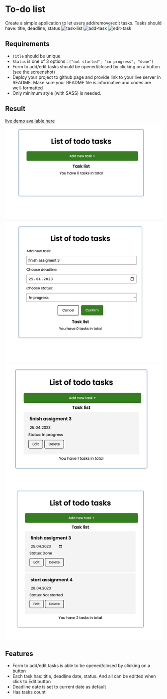 # To-do list

Create a simple application to let users add/remove/edit tasks.
Tasks should have: title, deadline, status
![task-list](task_list.png)
![add-task](add_task.png)
![edit-task](edit_task.png)

## Requirements
* `Title` should be unique
* `Status` is one of 3 options : `["not started", "in progress", "done"]`
* Form to add/edit tasks should be opened/closed by clicking on a button (see the screenshot)
* Deploy your project to github page and provide link to your live server in README. Make sure your README file is informative and codes are well-formatted
* Only minimum style (with SASS) is needed.

## Result
[live demo available here](https://khanhngguyen.github.io/fs15_3-todo-app/)
![demo1](/src/styles/demo%20pictures/demo1.png)
![demo2](./src/styles/demo%20pictures/demo2.png)
![demo3](./src/styles/demo%20pictures/demo3.png)
![demo4](./src/styles/demo%20pictures/demo4.png)


## Features
- Form to add/edit tasks is able to be opened/closed by clicking on a button
- Each task has: title, deadline date, status. And all can be editted when click to Edit button
- Deadline date is set to current date as default
- Has tasks count 
